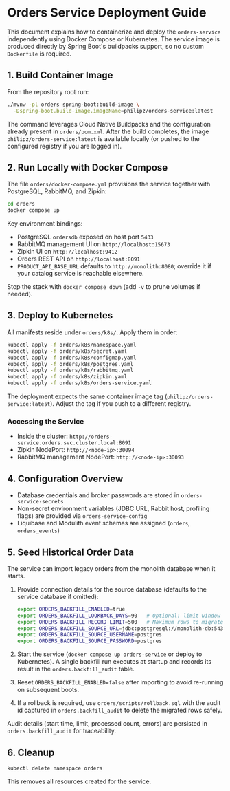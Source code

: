# Orders Service Deployment Guide

This document explains how to containerize and deploy the `orders-service` independently using Docker Compose or Kubernetes. The service image is produced directly by Spring Boot's buildpacks support, so no custom `Dockerfile` is required.

## 1. Build Container Image

From the repository root run:

```bash
./mvnw -pl orders spring-boot:build-image \
  -Dspring-boot.build-image.imageName=philipz/orders-service:latest
```

The command leverages Cloud Native Buildpacks and the configuration already present in `orders/pom.xml`. After the build completes, the image `philipz/orders-service:latest` is available locally (or pushed to the configured registry if you are logged in).

## 2. Run Locally with Docker Compose

The file `orders/docker-compose.yml` provisions the service together with PostgreSQL, RabbitMQ, and Zipkin:

```bash
cd orders
docker compose up
```

Key environment bindings:

- PostgreSQL `ordersdb` exposed on host port `5433`
- RabbitMQ management UI on `http://localhost:15673`
- Zipkin UI on `http://localhost:9412`
- Orders REST API on `http://localhost:8091`
- `PRODUCT_API_BASE_URL` defaults to `http://monolith:8080`; override it if your catalog service is reachable elsewhere.

Stop the stack with `docker compose down` (add `-v` to prune volumes if needed).

## 3. Deploy to Kubernetes

All manifests reside under `orders/k8s/`. Apply them in order:

```bash
kubectl apply -f orders/k8s/namespace.yaml
kubectl apply -f orders/k8s/secret.yaml
kubectl apply -f orders/k8s/configmap.yaml
kubectl apply -f orders/k8s/postgres.yaml
kubectl apply -f orders/k8s/rabbitmq.yaml
kubectl apply -f orders/k8s/zipkin.yaml
kubectl apply -f orders/k8s/orders-service.yaml
```

The deployment expects the same container image tag (`philipz/orders-service:latest`). Adjust the tag if you push to a different registry.

### Accessing the Service

- Inside the cluster: `http://orders-service.orders.svc.cluster.local:8091`
- Zipkin NodePort: `http://<node-ip>:30094`
- RabbitMQ management NodePort: `http://<node-ip>:30093`

## 4. Configuration Overview

- Database credentials and broker passwords are stored in `orders-service-secrets`
- Non-secret environment variables (JDBC URL, Rabbit host, profiling flags) are provided via `orders-service-config`
- Liquibase and Modulith event schemas are assigned (`orders`, `orders_events`)

## 5. Seed Historical Order Data

The service can import legacy orders from the monolith database when it starts.

1. Provide connection details for the source database (defaults to the service database if omitted):

   ```bash
   export ORDERS_BACKFILL_ENABLED=true
   export ORDERS_BACKFILL_LOOKBACK_DAYS=90   # Optional: limit window
   export ORDERS_BACKFILL_RECORD_LIMIT=500   # Maximum rows to migrate per run
   export ORDERS_BACKFILL_SOURCE_URL=jdbc:postgresql://monolith-db:5432/postgres
   export ORDERS_BACKFILL_SOURCE_USERNAME=postgres
   export ORDERS_BACKFILL_SOURCE_PASSWORD=postgres
   ```

2. Start the service (`docker compose up orders-service` or deploy to Kubernetes). A single backfill run executes at startup and records its result in the `orders.backfill_audit` table.
3. Reset `ORDERS_BACKFILL_ENABLED=false` after importing to avoid re-running on subsequent boots.
4. If a rollback is required, use `orders/scripts/rollback.sql` with the audit id captured in `orders.backfill_audit` to delete the migrated rows safely.

Audit details (start time, limit, processed count, errors) are persisted in `orders.backfill_audit` for traceability.

## 6. Cleanup

```bash
kubectl delete namespace orders
```

This removes all resources created for the service.
